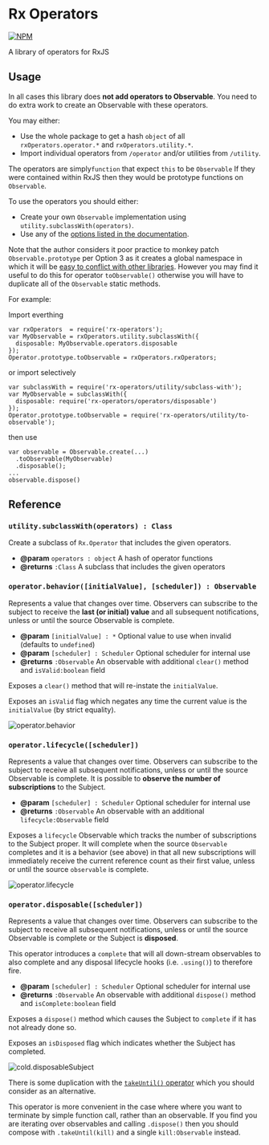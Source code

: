 # Rx Operators

[![NPM](https://nodei.co/npm/rx-operators.png)](http://github.com/bholloway/rx-operators)

A library of operators for RxJS

## Usage

In all cases this library does **not add operators to Observable**. You need to do extra work to create an Observable with these operators.

You may either:
 * Use the whole package to get a hash `object` of all `rxOperators.operator.*` and `rxOperators.utility.*`.
 * Import individual operators from `/operator` and/or utilities from `/utility`.

The operators are simply`function` that expect `this` to be `Observable` If they were contained within RxJS then they would be prototype functions on `Observable`.

To use the operators you should either:

 * Create your own `Observable` implementation using `utility.subclassWith(operators)`.
 * Use any of the [options listed in the documentation](https://github.com/ReactiveX/RxJS/blob/master/doc/operator-creation.md#adding-the-operator-to-observable).

Note that the author considers it poor practice to monkey patch `Observable.prototype` per Option 3 as it creates a global namespace in which it will be [easy to conflict with other libraries](https://github.com/ReactiveX/RxJS/issues/1207#issue-127133307). However you may find it useful to do this for operator `toObservable()` otherwise you will have to duplicate all of the `Observable` static methods.

For example:

Import everthing
```
var rxOperators  = require('rx-operators');
var MyObservable = rxOperators.utility.subclassWith({
  disposable: MyObservable.operators.disposable
});
Operator.prototype.toObservable = rxOperators.rxOperators;
```

or import selectively
```
var subclassWith = require('rx-operators/utility/subclass-with');
var MyObservable = subclassWith({
  disposable: require('rx-operators/operators/disposable')
});
Operator.prototype.toObservable = require('rx-operators/utility/to-observable');
```

then use
```
var observable = Observable.create(...)
  .toObservable(MyObservable)
  .disposable();
...
observable.dispose()
```

## Reference

### `utility.subclassWith(operators) : Class`

Create a subclass of `Rx.Operator` that includes the given operators.

* **@param** `operators : object` A hash of operator functions
* **@returns** `:Class` A subclass that includes the given operators

### `operator.behavior([initialValue], [scheduler]) : Observable`

Represents a value that changes over time. Observers can subscribe to the subject to receive the **last (or initial) value** and all subsequent notifications, unless or until the source Observable is complete.

* **@param** `[initialValue] : *` Optional value to use when invalid (defaults to `undefined`)
* **@param** `[scheduler] : Scheduler` Optional scheduler for internal use
* **@returns** `:Observable` An observable with additional `clear()` method and `isValid:boolean` field

Exposes a `clear()` method that will re-instate the `initialValue`.

Exposes an `isValid` flag which negates any time the current value is the `initialValue` (by strict equality).

![operator.behavior](operator/behavior.png)

### `operator.lifecycle([scheduler])`

Represents a value that changes over time. Observers can subscribe to the subject to receive all subsequent notifications, unless or until the source Observable is complete. It is possible to **observe the number of subscriptions** to the Subject.

* **@param** `[scheduler] : Scheduler` Optional scheduler for internal use
* **@returns** `:Observable` An observable with an additional `lifecycle:Observable` field

Exposes a `lifecycle` Observable which tracks the number of subscriptions to the Subject proper. It will complete when the source `Observable` completes and it is a behavior (see above) in that all new subscriptions will immediately receive the current reference count as their first value, unless or until the source `observable` is complete.

![operator.lifecycle](operator/lifecycle.png)

### `operator.disposable([scheduler])`

Represents a value that changes over time. Observers can subscribe to the subject to receive all subsequent notifications, unless or until the source Observable is complete or the Subject is **disposed**.

This operator introduces a `complete` that will all down-stream observables to also complete and any disposal lifecycle hooks (i.e. `.using()`) to therefore fire.

* **@param** `[scheduler] : Scheduler` Optional scheduler for internal use
* **@returns** `:Observable` An observable with additional `dispose()` method and `isComplete:boolean` field

Exposes a `dispose()` method which causes the Subject to `complete` if it has not already done so.

Exposes an `isDisposed` flag which indicates whether the Subject has completed.

![cold.disposableSubject](operator/disposable.png)

There is some duplication with the [`takeUntil()` operator](http://reactivex.io/documentation/operators/takeuntil.html) which you should consider as an alternative.

This operator is more convenient in the case where where you want to terminate by simple function call, rather than an observable. If you find you are iterating over observables and calling `.dispose()` then you should compose with `.takeUntil(kill)` and a single `kill:Observable` instead.